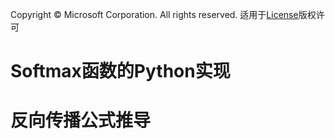 Copyright © Microsoft Corporation. All rights reserved.
  适用于[License](https://github.com/Microsoft/ai-edu/blob/master/LICENSE.md)版权许可
  
# Softmax函数的Python实现

# 反向传播公式推导

